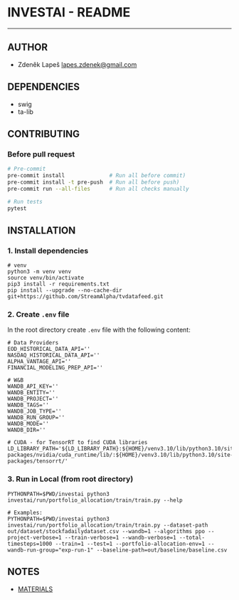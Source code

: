 # INVESTAI - README

---

## AUTHOR

- Zdeněk Lapeš <lapes.zdenek@gmail.com>

## DEPENDENCIES

- swig
- ta-lib

## CONTRIBUTING

### Before pull request

```bash
# Pre-commit
pre-commit install              # Run all before commit)
pre-commit install -t pre-push  # Run all before push)
pre-commit run --all-files      # Run all checks manually

# Run tests
pytest
```

## INSTALLATION

### 1. Install dependencies

```shell
# venv
python3 -m venv venv
source venv/bin/activate
pip3 install -r requirements.txt
pip install --upgrade --no-cache-dir git+https://github.com/StreamAlpha/tvdatafeed.git
```

### 2. Create `.env` file

In the root directory create `.env` file with the following content:

```shell
# Data Providers
EOD_HISTORICAL_DATA_API=''
NASDAQ_HISTORICAL_DATA_API=''
ALPHA_VANTAGE_API=''
FINANCIAL_MODELING_PREP_API=''

# W&B
WANDB_API_KEY=''
WANDB_ENTITY=''
WANDB_PROJECT=''
WANDB_TAGS=''
WANDB_JOB_TYPE=''
WANDB_RUN_GROUP=''
WANDB_MODE=''
WANDB_DIR=''

# CUDA - for TensorRT to find CUDA libraries
LD_LIBRARY_PATH='${LD_LIBRARY_PATH}:${HOME}/venv3.10/lib/python3.10/site-packages/nvidia/cuda_runtime/lib/:${HOME}/venv3.10/lib/python3.10/site-packages/tensorrt/'
```

### 3. Run in Local (from root directory)

```shell
PYTHONPATH=$PWD/investai python3 investai/run/portfolio_allocation/train/train.py --help

# Examples:
PYTHONPATH=$PWD/investai python3 investai/run/portfolio_allocation/train/train.py --dataset-path out/dataset/stockfadailydataset.csv --wandb=1 --algorithms ppo --project-verbose=1 --train-verbose=1 --wandb-verbose=1 --total-timesteps=1000 --train=1 --test=1 --portfolio-allocation-env=1 --wandb-run-group="exp-run-1" --baseline-path=out/baseline/baseline.csv
```

## NOTES

- [MATERIALS](./MATERIALS.md)
